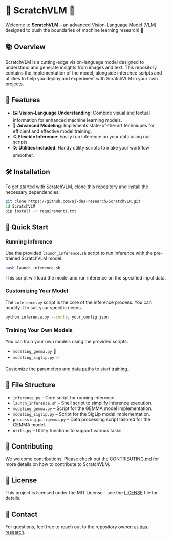 # 🌟 ScratchVLM 🧠

Welcome to **ScratchVLM** – an advanced Vision-Language Model (VLM) designed to push the boundaries of machine learning research! 🚀

## 📚 Overview

ScratchVLM is a cutting-edge vision-language model designed to understand and generate insights from images and text. This repository contains the implementation of the model, alongside inference scripts and utilities to help you deploy and experiment with ScratchVLM in your own projects.

## 🎯 Features

- 🖼️ **Vision-Language Understanding**: Combine visual and textual information for enhanced machine learning models.
- 🧠 **Advanced Modeling**: Implements state-of-the-art techniques for efficient and effective model training.
- ⚙️ **Flexible Inference**: Easily run inference on your data using our scripts.
- 🛠️ **Utilities Included**: Handy utility scripts to make your workflow smoother.

## 🛠️ Installation

To get started with ScratchVLM, clone this repository and install the necessary dependencies:

```bash
git clone https://github.com/aj-das-research/ScratchVLM.git
cd ScratchVLM
pip install -r requirements.txt
```

## 🚀 Quick Start

### Running Inference

Use the provided `launch_inference.sh` script to run inference with the pre-trained ScratchVLM model:

```bash
bash launch_inference.sh
```

This script will load the model and run inference on the specified input data.

### Customizing Your Model

The `inference.py` script is the core of the inference process. You can modify it to suit your specific needs.

```bash
python inference.py --config your_config.json
```

### Training Your Own Models

You can train your own models using the provided scripts:

- `modeling_gemma.py` 🌟
- `modeling_siglip.py` 📈

Customize the parameters and data paths to start training.

## 📁 File Structure

- `inference.py` – Core script for running inference.
- `launch_inference.sh` – Shell script to simplify inference execution.
- `modeling_gemma.py` – Script for the GEMMA model implementation.
- `modeling_siglip.py` – Script for the SigLip model implementation.
- `processing_paligemma.py` – Data processing script tailored for the GEMMA model.
- `utils.py` – Utility functions to support various tasks.

## 🤝 Contributing

We welcome contributions! Please check out the [CONTRIBUTING.md](CONTRIBUTING.md) for more details on how to contribute to ScratchVLM.

## 📝 License

This project is licensed under the MIT License - see the [LICENSE](LICENSE) file for details.

## 📧 Contact

For questions, feel free to reach out to the repository owner: [aj-das-research](https://github.com/aj-das-research).